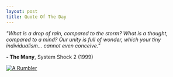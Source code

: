 ```yaml
---
layout: post
title: Quote Of The Day
---
```


*"What is a drop of rain, compared to the storm? What is a thought, compared to a mind? Our unity is full of wonder, which your tiny individualism... cannot even conceive."*

**- The Many**, System Shock 2 (1999)

[![A Rumbler](http://orig07.deviantart.net/d665/f/2013/262/6/7/system_shock_2_tribute___rumbler_by_conejoblanco-d6m1zwu.jpg "Rumble")](http://conejoblanco.deviantart.com/art/System-Shock-2-Tribute-Rumbler-399841806)
